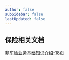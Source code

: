 ```yaml
---
author: false
subSidebar: false
lastUpdated: false
---
```


## 保险相关文档
[非车险业务基础知识介绍-18页](https://www.ideasphere.cn/doc/%E9%9D%9E%E8%BD%A6%E9%99%A9%E4%B8%9A%E5%8A%A1%E5%9F%BA%E7%A1%80%E7%9F%A5%E8%AF%86%E4%BB%8B%E7%BB%8D-18%E9%A1%B5.pdf)

<style>
.page-catalog-container {
    display: none;
}
</style>